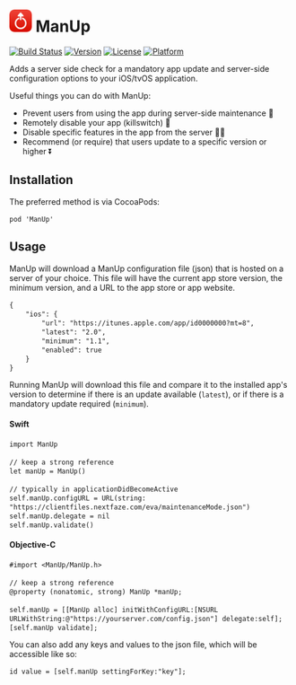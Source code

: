 # <img src="https://github.com/NextFaze/ManUp/raw/master/icon.png" width="40"> ManUp

[![Build Status](https://travis-ci.org/NextFaze/ManUp.svg?style=flat)](https://travis-ci.org/NextFaze/ManUp)
[![Version](https://img.shields.io/cocoapods/v/ManUp.svg?style=flat)](http://cocoapods.org/pods/ManUp)
[![License](https://img.shields.io/cocoapods/l/ManUp.svg?style=flat)](http://cocoapods.org/pods/ManUp)
[![Platform](https://img.shields.io/cocoapods/p/ManUp.svg?style=flat)](http://cocoapods.org/pods/ManUp)

Adds a server side check for a mandatory app update and server-side configuration options to your iOS/tvOS application.

Useful things you can do with ManUp:

- Prevent users from using the app during server-side maintenance 🚧
- Remotely disable your app (killswitch) 🛑
- Disable specific features in the app from the server 🙅‍♂️
- Recommend (or require) that users update to a specific version or higher ⏬

## Installation

The preferred method is via CocoaPods:

    pod 'ManUp'

## Usage

ManUp will download a ManUp configuration file (json) that is hosted on a server of your choice. This file will have the current app store version, the minimum version, and a URL to the app store or app website.

    {
        "ios": {
            "url": "https://itunes.apple.com/app/id0000000?mt=8",
            "latest": "2.0",
            "minimum": "1.1",
            "enabled": true
        }
    }

Running ManUp will download this file and compare it to the installed app's version to determine if there is an update available (`latest`), or if there is a mandatory update required (`minimum`).

#### Swift

    import ManUp

    // keep a strong reference
    let manUp = ManUp()

    // typically in applicationDidBecomeActive
    self.manUp.configURL = URL(string: "https://clientfiles.nextfaze.com/eva/maintenanceMode.json")
    self.manUp.delegate = nil
    self.manUp.validate()

#### Objective-C

    #import <ManUp/ManUp.h>

    // keep a strong reference
    @property (nonatomic, strong) ManUp *manUp;

    self.manUp = [[ManUp alloc] initWithConfigURL:[NSURL URLWithString:@"https://yourserver.com/config.json"] delegate:self];
    [self.manUp validate];

You can also add any keys and values to the json file, which will be accessible like so:

    id value = [self.manUp settingForKey:"key"];
